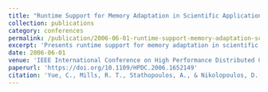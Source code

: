 ```yaml
---
title: "Runtime Support for Memory Adaptation in Scientific Applications via Local Disk and Remote Memory"
collection: publications
category: conferences
permalink: /publication/2006-06-01-runtime-support-memory-adaptation-scientific
excerpt: 'Presents runtime support for memory adaptation in scientific applications using local disk and remote memory to enable dynamic memory management and improved resource utilization. **Best Paper Award Nominee**'
date: 2006-06-01
venue: 'IEEE International Conference on High Performance Distributed Computing (HPDC)'
paperurl: 'https://doi.org/10.1109/HPDC.2006.1652149'
citation: 'Yue, C., Mills, R. T., Stathopoulos, A., & Nikolopoulos, D. (2006). &quot;Runtime Support for Memory Adaptation in Scientific Applications via Local Disk and Remote Memory.&quot; In <i>2006 15th IEEE International Conference on High Performance Distributed Computing</i>, 183-194. https://doi.org/10.1109/HPDC.2006.1652149'
---
```

